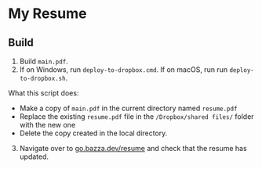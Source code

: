 # My Resume

## Build

1. Build `main.pdf`.
2. If on Windows, run `deploy-to-dropbox.cmd`. If on macOS, run run `deploy-to-dropbox.sh`.

What this script does:
- Make a copy of `main.pdf` in the current directory named `resume.pdf`
- Replace the existing `resume.pdf` file in the `/Dropbox/shared files/` folder with the new one
- Delete the copy created in the local directory.

3. Navigate over to [go.bazza.dev/resume](go.bazza.dev/resume) and check that the resume has updated.